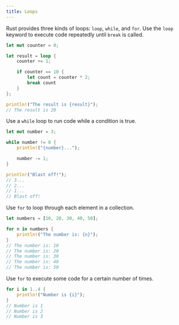 ```yaml
---
title: Loops
---
```



Rust provides three kinds of loops: `loop`, `while`, and `for`. Use the `loop` keyword to execute code repeatedly until `break` is called.

```rust
let mut counter = 0;

let result = loop {
    counter += 1;

    if counter == 10 {
        let count = counter * 2;
        break count
    }
};

println!("The result is {result}");
// The result is 20
```

Use a `while` loop to run code while a condition is true.

```rust
let mut number = 3;

while number != 0 {
    println!("{number}...");

    number -= 1;
}

println!("Blast off!");
// 3...
// 2...
// 1...
// Blast off!
```

Use `for` to loop through each element in a collection.

```rust
let numbers = [10, 20, 30, 40, 50];

for n in numbers {
    println!("The number is: {n}");
}
// The number is: 10
// The number is: 20
// The number is: 30
// The number is: 40
// The number is: 50
```

Use `for` to execute some code for a certain number of times.

```rust
for i in 1..4 {
    println!("Number is {i}");
}
// Number is 1
// Number is 2
// Number is 3
```
